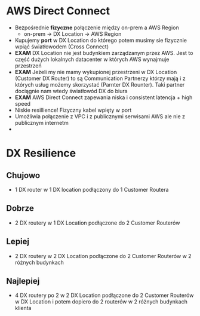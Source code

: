 # AWS Direct Connect

- Bezpośrednie **fizyczne** połączenie między on-prem a AWS Region
	- on-prem -> DX Location -> AWS Region
- Kupujemy **port** w DX Location do którego potem musimy sie fizycznie wpiąć światłowodem (Cross Connect) 
- **EXAM** DX Location nie jest budynkiem zarządzanym przez AWS. Jest to część dużych lokalnych datacenter w których AWS wynajmuje przestrzeń
- **EXAM** Jeżeli my nie mamy wykupionej przestrzeni w DX Location (Customer DX Router) to są Communication Partnerzy którzy mają i z których usług możemy skorzystać (Parnter DX Rounter). Taki partner dociągnie nam wtedy światłowód DX do biura
- **EXAM** AWS Direct Connect zapewania niska i consistent latencja + high speed
- Niskie resillience! Fizyczny kabel wpięty w port
- Umożliwia połączenie z VPC i z publicznymi serwisami AWS ale nie z publicznym internetm
- 

# DX Resilience

## Chujowo
- 1 DX router w 1 DX location podłączony do 1 Customer Routera

## Dobrze
- 2 DX routery w 1 DX Location podłączone do 2 Customer Routerów

## Lepiej
- 2 DX routery w 2 DX Location podłączone do 2 Customer Routerów w 2 różnych budynkach

## Najlepiej
- 4 DX routery po 2 w 2 DX Location podłączone do 2 Customer Routerów w DX Location i potem dopiero do 2 routerów  w 2 różnych budynkach klienta
